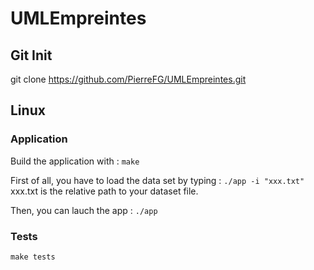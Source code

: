 # UMLEmpreintes

## Git Init

git clone <https://github.com/PierreFG/UMLEmpreintes.git>

## Linux

### Application

Build the application with :
`make`

First of all, you have to load the data set by typing :
`./app -i "xxx.txt"`
xxx.txt is the relative path to your dataset file.

Then, you can lauch the app :
`./app`

### Tests

`make tests`
